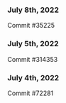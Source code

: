 ### July 8th, 2022

Commit #35225

### July 5th, 2022

Commit #314353


### July 4th, 2022

Commit #72281
